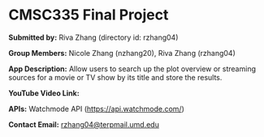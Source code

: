 # CMSC335 Final Project

**Submitted by:** Riva Zhang (directory id: rzhang04)

**Group Members:** Nicole Zhang (nzhang20), Riva Zhang (rzhang04)

**App Description:** Allow users to search up the plot overview or streaming sources for a movie or TV show by its title and store the results.

**YouTube Video Link:** 

**APIs:** Watchmode API (https://api.watchmode.com/)

**Contact Email:** rzhang04@terpmail.umd.edu
